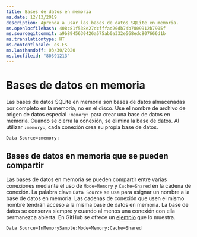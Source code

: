 ```yaml
---
title: Bases de datos en memoria
ms.date: 12/13/2019
description: Aprenda a usar las bases de datos SQLite en memoria.
ms.openlocfilehash: 408c81f538e27dcfffad20db74b7809912b7905f
ms.sourcegitcommit: a9b8945630426a575ab0a332e568edc807666d1b
ms.translationtype: HT
ms.contentlocale: es-ES
ms.lasthandoff: 03/30/2020
ms.locfileid: "80391213"
---
```

# <a name="in-memory-databases"></a>Bases de datos en memoria

Las bases de datos SQLite en memoria son bases de datos almacenadas por completo en la memoria, no en el disco. Use el nombre de archivo de origen de datos especial `:memory:` para crear una base de datos en memoria. Cuando se cierra la conexión, se elimina la base de datos. Al utilizar `:memory:`, cada conexión crea su propia base de datos.

```ConnectionString
Data Source=:memory:
```

## <a name="shareable-in-memory-databases"></a>Bases de datos en memoria que se pueden compartir

Las bases de datos en memoria se pueden compartir entre varias conexiones mediante el uso de `Mode=Memory` y `Cache=Shared` en la cadena de conexión. La palabra clave `Data Source` se usa para asignar un nombre a la base de datos en memoria. Las cadenas de conexión que usen el mismo nombre tendrán acceso a la misma base de datos en memoria. La base de datos se conserva siempre y cuando al menos una conexión con ella permanezca abierta. En GitHub se ofrece un [ejemplo](https://github.com/dotnet/docs/blob/master/samples/snippets/standard/data/sqlite/InMemorySample/Program.cs) que lo muestra.

```ConnectionString
Data Source=InMemorySample;Mode=Memory;Cache=Shared
```
